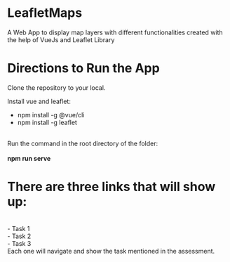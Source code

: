 # LeafletMaps
A Web App to display map layers with different functionalities created with the help of VueJs and Leaflet Library

# Directions to Run the App

Clone the repository to your local.

Install vue and leaflet:
<br/>
- npm install -g @vue/cli
- npm install -g leaflet
<br/>
Run the command in the root directory of the folder:
<br/>
<br/>
<b>npm run serve</b>
<br/>

# There are three links that will show up:
<br/>
- Task 1
<br/>
- Task 2
<br/>
- Task 3
<br/>
Each one will navigate and show the task mentioned in the assessment.
